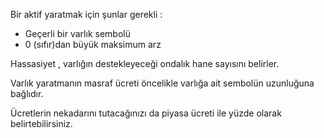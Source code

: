 Bir aktif yaratmak için şunlar gerekli :
* Geçerli bir varlık sembolü
* 0 (sıfır)dan büyük maksimum arz

Hassasiyet , varlığın destekleyeceği ondalık hane sayısını belirler.

Varlık yaratmanın masraf ücreti öncelikle varlığa ait sembolün uzunluğuna bağlıdır. 

Ücretlerin nekadarını tutacağınızı da piyasa ücreti ile yüzde olarak belirtebilirsiniz.